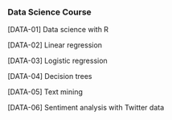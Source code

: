 ### Data Science Course

[DATA-01] Data science with R

[DATA-02] Linear regression

[DATA-03] Logistic regression

[DATA-04] Decision trees

[DATA-05] Text mining

[DATA-06] Sentiment analysis with Twitter data
